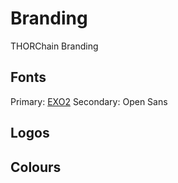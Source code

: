 # Branding
THORChain Branding

## Fonts
Primary: [EXO2](/fonts/exo)
Secondary: Open Sans


## Logos


## Colours
